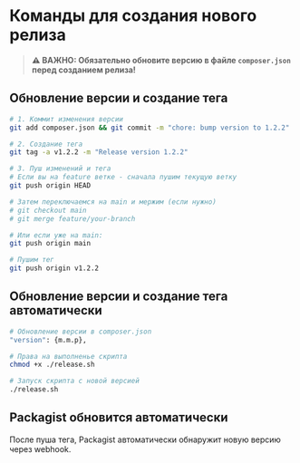 # Команды для создания нового релиза

> **⚠️ ВАЖНО: Обязательно обновите версию в файле `composer.json` перед созданием релиза!**

## Обновление версии и создание тега

```bash
# 1. Коммит изменения версии
git add composer.json && git commit -m "chore: bump version to 1.2.2"

# 2. Создание тега
git tag -a v1.2.2 -m "Release version 1.2.2"

# 3. Пуш изменений и тега
# Если вы на feature ветке - сначала пушим текущую ветку
git push origin HEAD

# Затем переключаемся на main и мержим (если нужно)
# git checkout main
# git merge feature/your-branch

# Или если уже на main:
git push origin main

# Пушим тег
git push origin v1.2.2
```
## Обновление версии и создание тега автоматически
```bash
# Обновление версии в composer.json
"version": {m.m.p},

# Права на выполненье скрипта
chmod +x ./release.sh

# Запуск скрипта с новой версией
./release.sh
```

## Packagist обновится автоматически
После пуша тега, Packagist автоматически обнаружит новую версию через webhook.

